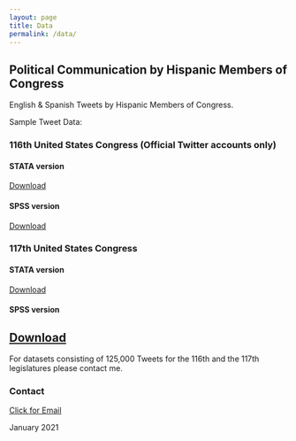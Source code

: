 ```yaml
---
layout: page
title: Data
permalink: /data/
---
```


## Political Communication by Hispanic Members of Congress
English & Spanish Tweets by Hispanic Members of Congress. 

Sample Tweet Data: 

### 116th United States Congress (Official Twitter accounts only)

#### STATA version
[Download](/images/EngSpanTweets.dta)

#### SPSS version
[Download](/images/EngSpanTweets.sav)

### 117th United States Congress

#### STATA version
[Download](/images/117Congress.dta)

#### SPSS version
[Download](/images/117Congress.sav)
---

For datasets consisting of 125,000 Tweets for the 116th and the 117th legislatures please contact me.

### Contact
[Click for Email](mailto:cxg172030@utdallas.edu)


January 2021
